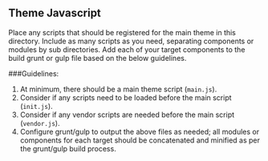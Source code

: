 ## Theme Javascript

Place any scripts that should be registered for the main theme in this directory. Include as many scripts as you need, separating components or modules by sub directories. Add each of your target components to the build grunt or gulp file based on the below guidelines.

###Guidelines:

1. At minimum, there should be a main theme script (`main.js`).
2. Consider if any scripts need to be loaded before the main script (`init.js`).
3. Consider if any vendor scripts are needed before the main script (`vendor.js`).
4. Configure grunt/gulp to output the above files as needed; all modules or components for each target should be concatenated and minified as per the grunt/gulp build process.